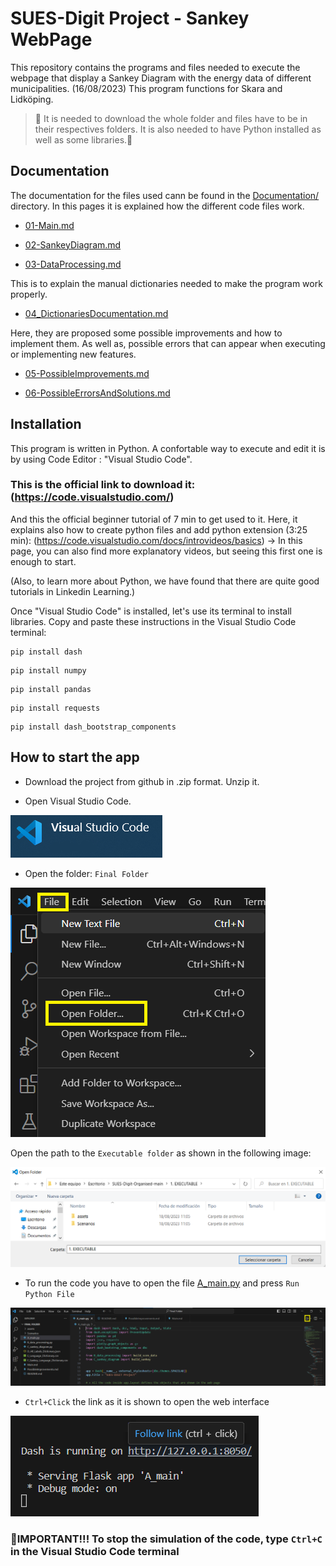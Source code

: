 # SUES-Digit Project - Sankey WebPage

This repository contains the programs and files needed to execute the webpage that display a Sankey Diagram with the energy data of different municipalities.
(16/08/2023) This program functions for Skara and Lidköping.

> 🚧 It is needed to download the whole folder and files have to be in their respectives folders. It is also needed to have Python installed as well as some libraries.🚧

## Documentation
The documentation for the files used cann be found in the [Documentation/](Documentation) directory.
In this pages it is explained how the different code files work.

- [01-Main.md](https://github.com/ClaudiaAda/SUES-Digit-Organised/blob/main/Documentation/01_Main.md)
    
- [02-SankeyDiagram.md](https://github.com/ClaudiaAda/SUES-Digit-Organised/blob/main/Documentation/02_SankeyDiagram.md)
    
- [03-DataProcessing.md](https://github.com/ClaudiaAda/SUES-Digit-Organised/blob/main/Documentation/03_DataProcessing.md)
    
This is to explain the manual dictionaries needed to make the program work properly.

- [04_DictionariesDocumentation.md](https://github.com/ClaudiaAda/SUES-Digit-Organised/blob/main/Documentation/04_DictionariesDocumentation.md)
    
Here, they are proposed some possible improvements and how to implement them. As well as, possible errors that can appear when executing or implementing new features.

- [05-PossibleImprovements.md](https://github.com/ClaudiaAda/SUES-Digit-Organised/blob/main/Documentation/05_PossibleImprovements.md)
    
- [06-PossibleErrorsAndSolutions.md](https://github.com/ClaudiaAda/SUES-Digit-Organised/blob/main/Documentation/06_PossibleErrorsAndSolutions.md)

## Installation
This program is written in Python. A confortable way to execute and edit it is by using Code Editor : "Visual Studio Code".

### This is the official link to download it: (https://code.visualstudio.com/)
And this the official beginner tutorial of 7 min to get used to it. Here, it explains also how to create python files and add python extension (3:25 min): (https://code.visualstudio.com/docs/introvideos/basics) -> In this page, you can also find more explanatory videos, but seeing this first one is enough to start.

(Also, to learn more about Python, we have found that there are quite good tutorials in Linkedin Learning.)

Once "Visual Studio Code" is installed, let's use its terminal to install libraries. Copy and paste these instructions in the Visual Studio Code terminal:

```
pip install dash
```
```
pip install numpy
```
```
pip install pandas
```
```
pip install requests
```
```
pip install dash_bootstrap_components
```

## How to start the app


- Download the project from github in .zip format. Unzip it.

- Open Visual Studio Code.

![](https://github.com/ClaudiaAda/SUES-Digit-Organised/blob/ff8264e85e8b7427397ec1089e9782e9d07af910/Documentation/images/visualStudio.png)

- Open the folder: `Final Folder`

![](https://github.com/ClaudiaAda/SUES-Digit-Organised/blob/ff8264e85e8b7427397ec1089e9782e9d07af910/Documentation/images/OpenFolder.png)

Open the path to the `Executable folder` as shown in the following image:

![](https://github.com/ClaudiaAda/SUES-Digit-Organised/blob/078f5d7bc671c3fdedaac770d2fc455eccf1e787/Documentation/images/OpenFolder2.png)

- To run the code you have to open the file [A_main.py](https://github.com/ClaudiaAda/SUES-Digit-Organised/blob/9db065e34b31415f3882853da31df71e24c3be1c/1.%20EXECUTABLE/A_main.py) and press `Run Python File`

![](https://github.com/ClaudiaAda/SUES-Digit-Organised/blob/7786b9b7ecb4ccbda4e74b6f7fab96a29647be5d/Documentation/images/runpythonfile.png)

- `Ctrl+Click` the link as it is shown to open the web interface

![](https://github.com/ClaudiaAda/SUES-Digit-Organised/blob/3320bff8b989841c40aa48432878c611ab2cf790/Documentation/images/runScript.png)

### 🚧IMPORTANT!!! To stop the simulation of the code, type `Ctrl+C` in the Visual Studio Code terminal
